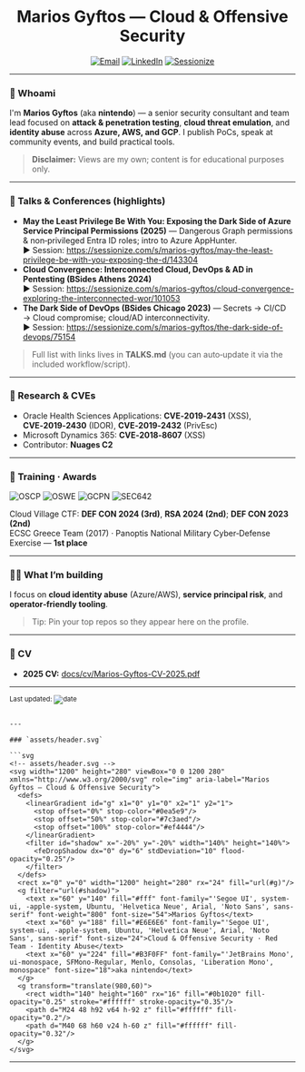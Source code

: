 
<!-- GitHub Profile README for Marios Gyftos (aka nintendo) -->

<div align="center">

  <!-- Banner (add the provided assets/header.svg to your repo) -->
  <h1>Marios Gyftos — Cloud & Offensive Security</h1>

  <p>
    <a href="mailto:marios.gyf@gmail.com"><img alt="Email" src="https://img.shields.io/badge/Email-marios.gyf%40gmail.com-333?style=for-the-badge&logo=gmail"></a>
    <a href="https://www.linkedin.com/in/marios-gyftos-a6b62122/"><img alt="LinkedIn" src="https://img.shields.io/badge/LinkedIn-Marios%20Gyftos-0A66C2?style=for-the-badge&logo=linkedin&logoColor=white"></a>
    <a href="https://sessionize.com/marios-gyftos/"><img alt="Sessionize" src="https://img.shields.io/badge/Sessionize-Speaker%20Profile-2BB869?style=for-the-badge&logo=sessionize&logoColor=white"></a>
    
  </p>

</div>

---

### 👋 Whoami
I'm **Marios Gyftos** (aka **nintendo**) — a senior security consultant and team lead focused on **attack & penetration testing**, **cloud threat emulation**, and **identity abuse** across **Azure, AWS, and GCP**. I publish PoCs, speak at community events, and build practical tools.

> **Disclaimer:** Views are my own; content is for educational purposes only.

---

### 🎤 Talks & Conferences (highlights)
- **May the Least Privilege Be With You: Exposing the Dark Side of Azure Service Principal Permissions (2025)** — Dangerous Graph permissions & non‑privileged Entra ID roles; intro to Azure AppHunter.  
  ▶ Session: https://sessionize.com/s/marios-gyftos/may-the-least-privilege-be-with-you-exposing-the-d/143304
- **Cloud Convergence: Interconnected Cloud, DevOps & AD in Pentesting (BSides Athens 2024)**  
  ▶ Session: https://sessionize.com/s/marios-gyftos/cloud-convergence-exploring-the-interconnected-wor/101053
- **The Dark Side of DevOps (BSides Chicago 2023)** — Secrets → CI/CD → Cloud compromise; cloud/AD interconnectivity.  
  ▶ Session: https://sessionize.com/s/marios-gyftos/the-dark-side-of-devops/75154

> Full list with links lives in **TALKS.md** (you can auto‑update it via the included workflow/script).

---

### 🧪 Research & CVEs
- Oracle Health Sciences Applications: **CVE‑2019‑2431** (XSS), **CVE‑2019‑2430** (IDOR), **CVE‑2019‑2432** (PrivEsc)
- Microsoft Dynamics 365: **CVE‑2018‑8607** (XSS)
- Contributor: **Nuages C2**

---

### 🏅 Training · Awards
![OSCP](https://img.shields.io/badge/OSCP-red?style=flat-square) ![OSWE](https://img.shields.io/badge/OSWE-orange?style=flat-square) ![GCPN](https://img.shields.io/badge/SANS%20GCPN-0A6?style=flat-square) ![SEC642](https://img.shields.io/badge/SANS%20SEC642-555?style=flat-square)

Cloud Village CTF: **DEF CON 2024 (3rd)**, **RSA 2024 (2nd)**; **DEF CON 2023 (2nd)**  
ECSC Greece Team (2017) · Panoptis National Military Cyber‑Defense Exercise — **1st place**

---

### 🧑‍💻 What I’m building
I focus on **cloud identity abuse** (Azure/AWS), **service principal risk**, and **operator‑friendly tooling**.

> Tip: Pin your top repos so they appear here on the profile.

---

### 📄 CV
- **2025 CV:** [docs/cv/Marios-Gyftos-CV-2025.pdf](docs/cv/Marios-Gyftos-CV-2025.pdf)

---

<sub>Last updated: <img src="https://img.shields.io/badge/UTC-auto-grey?logo=github" alt="date"/></sub>
```

---

### `assets/header.svg`

```svg
<!-- assets/header.svg -->
<svg width="1200" height="280" viewBox="0 0 1200 280" xmlns="http://www.w3.org/2000/svg" role="img" aria-label="Marios Gyftos — Cloud & Offensive Security">
  <defs>
    <linearGradient id="g" x1="0" y1="0" x2="1" y2="1">
      <stop offset="0%" stop-color="#0ea5e9"/>
      <stop offset="50%" stop-color="#7c3aed"/>
      <stop offset="100%" stop-color="#ef4444"/>
    </linearGradient>
    <filter id="shadow" x="-20%" y="-20%" width="140%" height="140%">
      <feDropShadow dx="0" dy="6" stdDeviation="10" flood-opacity="0.25"/>
    </filter>
  </defs>
  <rect x="0" y="0" width="1200" height="280" rx="24" fill="url(#g)"/>
  <g filter="url(#shadow)">
    <text x="60" y="140" fill="#fff" font-family="'Segoe UI', system-ui, -apple-system, Ubuntu, 'Helvetica Neue', Arial, 'Noto Sans', sans-serif" font-weight="800" font-size="54">Marios Gyftos</text>
    <text x="60" y="188" fill="#E6E6E6" font-family="'Segoe UI', system-ui, -apple-system, Ubuntu, 'Helvetica Neue', Arial, 'Noto Sans', sans-serif" font-size="24">Cloud & Offensive Security · Red Team · Identity Abuse</text>
    <text x="60" y="224" fill="#B3F0FF" font-family="'JetBrains Mono', ui-monospace, SFMono-Regular, Menlo, Consolas, 'Liberation Mono', monospace" font-size="18">aka nintendo</text>
  </g>
  <g transform="translate(980,60)">
    <rect width="140" height="160" rx="16" fill="#0b1020" fill-opacity="0.25" stroke="#ffffff" stroke-opacity="0.35"/>
    <path d="M24 48 h92 v64 h-92 z" fill="#ffffff" fill-opacity="0.2"/>
    <path d="M40 68 h60 v24 h-60 z" fill="#ffffff" fill-opacity="0.32"/>
  </g>
</svg>
```

---
